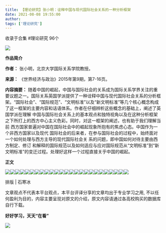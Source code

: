 ```yaml
---
title: 【理论研究】张小明：诠释中国与现代国际社会关系的一种分析框架
date: 2021-08-08 19:55:00
author: 
tags: ['理论研究']
---
```



收录于合集 #理论研究 96个

![](/images/658/2.gif)  

  

**作品简介**

 **作者：** 张小明，北京大学国际关系学院教授。

 **来源：** 《世界经济与政治》2015年第9期，第7-16页。

 **内容摘要：**
随着中国的崛起，中国与国际社会的关系成为国际关系学界关注的重要议题之一。国际关系英国学派提供了一种诠释中国与现代国际社会关系的分析框架。“国际社会”、“国际规范”、“文明标准”以及“新文明标准”等几个核心概念构成了这一框架的主要内容和话语体系。作者在仔细辨析这些概念的基础上，阐述了英国学派在理解
中国与国际社会关系上的基本观点和独特视角以及在这种分析框架之下所打上的西方中心主义色彩。同时，对这一框架的阐述，也有助于我们理解当前
西方国家普遍对中国在国际社会中的崛起现象所抱有的焦虑心态。中国作为一个非西方国家以及现代
国际社会的后来者，在参与国际社会的过程中，始终面对一个如何处理与西方主导的现代国际社会关 系的问题，即中国如何对待主要由西方制定、修订
和解释的国际规范以及如何适应与应对国际规范从“文明标准”到“新文明标准”的变迁过程。处理好这样一个过程直接关乎中国的崛起。

  

 **正文**

  

![](/images/658/3.png)![](/images/658/4.png)![](/images/658/5.png)![](/images/658/6.png)![](/images/658/7.png)![](/images/658/8.png)![](/images/658/9.png)![](/images/658/10.png)![](/images/658/11.png)![](/images/658/12.png)![](/images/658/13.png)![](/images/658/14.png)![](/images/658/15.png)![](/images/658/16.png)![](/images/658/17.png)![](/images/658/18.png)![](/images/658/19.png)![](/images/658/20.png)![](/images/658/21.png)![](/images/658/22.png)![](/images/658/23.png)![](/images/658/24.png)![](/images/658/25.png)![](/images/658/26.png)![](/images/658/27.png)

排版 | 石寒冰

文章观点不代表本平台观点，本平台评译分享的文章均出于专业学习之用, 不以任何盈利为目的，内容主要呈现对原文的介绍，原文内容请通过各高校购买的数据库自行下载。

 **好好学习，天天“在看”**<img src='/images/658/28.gif' width='17' height='17' />

![](/images/658/29.png)

